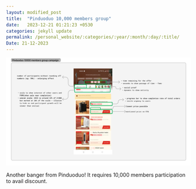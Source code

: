 ```yaml
---
layout: modified_post
title:  "Pinduoduo 10,000 members group"
date:   2023-12-21 01:21:23 +0530
categories: jekyll update
permalink: /personal_website/:categories/:year/:month/:day/:title/
Date: 21-12-2023
---
```



<div markdown="1" style="padding: 0px;">
<img src="/assets/pinduoduo_10000_members.jpg" alt="Girl in a jacket" width= 720px >
</div>


Another banger from Pinduoduo! It requires 10,000 members participation to avail discount.